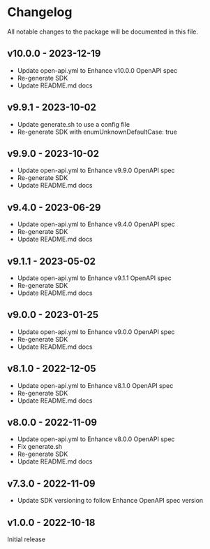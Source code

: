 # Changelog

All notable changes to the package will be documented in this file.

## v10.0.0 - 2023-12-19

- Update open-api.yml to Enhance v10.0.0 OpenAPI spec
- Re-generate SDK
- Update README.md docs

## v9.9.1 - 2023-10-02

- Update generate.sh to use a config file
- Re-generate SDK with enumUnknownDefaultCase: true

## v9.9.0 - 2023-10-02

- Update open-api.yml to Enhance v9.9.0 OpenAPI spec
- Re-generate SDK
- Update README.md docs

## v9.4.0 - 2023-06-29

- Update open-api.yml to Enhance v9.4.0 OpenAPI spec
- Re-generate SDK
- Update README.md docs

## v9.1.1 - 2023-05-02

- Update open-api.yml to Enhance v9.1.1 OpenAPI spec
- Re-generate SDK
- Update README.md docs

## v9.0.0 - 2023-01-25

- Update open-api.yml to Enhance v9.0.0 OpenAPI spec
- Re-generate SDK
- Update README.md docs

## v8.1.0 - 2022-12-05

- Update open-api.yml to Enhance v8.1.0 OpenAPI spec
- Re-generate SDK
- Update README.md docs

## v8.0.0 - 2022-11-09

- Update open-api.yml to Enhance v8.0.0 OpenAPI spec
- Fix generate.sh
- Re-generate SDK
- Update README.md docs

## v7.3.0 - 2022-11-09

- Update SDK versioning to follow Enhance OpenAPI spec version

## v1.0.0 - 2022-10-18

Initial release
